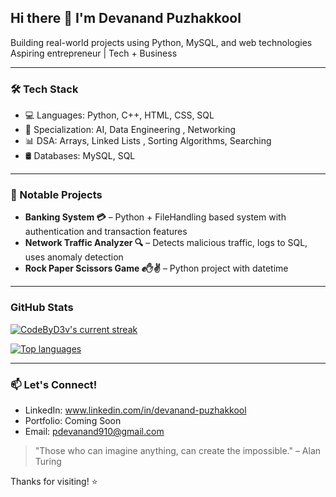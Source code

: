 ## Hi there 👋 I'm Devanand Puzhakkool
  
 Building real-world projects using Python, MySQL, and web technologies  
Aspiring entrepreneur | Tech + Business  

---

### 🛠️ Tech Stack

- 💻 Languages: Python, C++, HTML, CSS, SQL
- 🧠 Specialization: AI, Data Engineering , Networking
- 📊 DSA: Arrays, Linked Lists , Sorting Algorithms, Searching
- 🛢️ Databases: MySQL, SQL

---

### 💼 Notable Projects
- **Banking System 💳** – Python + FileHandling based system with authentication and transaction features
- **Network Traffic Analyzer 🔍** – Detects malicious traffic, logs to SQL, uses anomaly detection
- **Rock Paper Scissors Game ✊✋✌️** – Python project with datetime

---

### GitHub Stats
[![CodeByD3v's current streak](https://streak-stats.demolab.com/?user=CodeByD3v&count_private=true&theme=blue-green&title_color=00b3ff)](#)


[![Top languages](https://github-readme-mwendwa.vercel.app/api/top-langs/?username=CodeByD3v&layout=compact&count_private=true&theme=blue-green&title_color=00b3ff)](#)



---

### 📫 Let's Connect!
- LinkedIn: www.linkedin.com/in/devanand-puzhakkool
- Portfolio: Coming Soon
- Email: pdevanand910@gmail.com

> "Those who can imagine anything, can create the impossible." – Alan Turing

Thanks for visiting! ⭐


<!--
**AuthurShelby/AuthurShelby** is a ✨ _special_ ✨ repository because its `README.md` (this file) appears on your GitHub profile.

Here are some ideas to get you started:

- 🔭 I’m currently working on ...
- 🌱 I’m currently learning ...
- 👯 I’m looking to collaborate on ...
- 🤔 I’m looking for help with ...
- 💬 Ask me about ...
- 📫 How to reach me: ...
- 😄 Pronouns: ...
- ⚡ Fun fact: ...
-->
